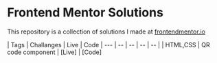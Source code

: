 # Frontend Mentor Solutions
This repository is a collection of solutions I made at [frontendmentor.io](https://www.frontendmentor.io/)

| Tags  | Challanges | Live | Code 
| --- | -- |  -- | --  |  -- |
| HTML,CSS |  QR code component | [Live] | [Code]


